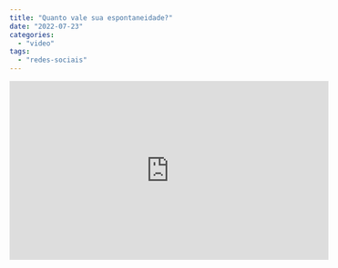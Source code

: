 ```yaml
---
title: "Quanto vale sua espontaneidade?"
date: "2022-07-23"
categories: 
  - "video"
tags: 
  - "redes-sociais"
---
```


<iframe width="560" height="315" src="https://www.youtube-nocookie.com/embed/unK76xZk67o" title="YouTube video player" frameborder="0" allow="accelerometer; autoplay; clipboard-write; encrypted-media; gyroscope; picture-in-picture" allowfullscreen></iframe>
